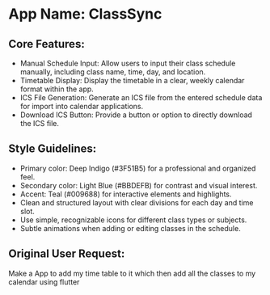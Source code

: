 # **App Name**: ClassSync

## Core Features:

- Manual Schedule Input: Allow users to input their class schedule manually, including class name, time, day, and location.
- Timetable Display: Display the timetable in a clear, weekly calendar format within the app.
- ICS File Generation: Generate an ICS file from the entered schedule data for import into calendar applications.
- Download ICS Button: Provide a button or option to directly download the ICS file.

## Style Guidelines:

- Primary color: Deep Indigo (#3F51B5) for a professional and organized feel.
- Secondary color: Light Blue (#BBDEFB) for contrast and visual interest.
- Accent: Teal (#009688) for interactive elements and highlights.
- Clean and structured layout with clear divisions for each day and time slot.
- Use simple, recognizable icons for different class types or subjects.
- Subtle animations when adding or editing classes in the schedule.

## Original User Request:
Make a App to add my time table to it which then add all the classes to my calendar using flutter
  